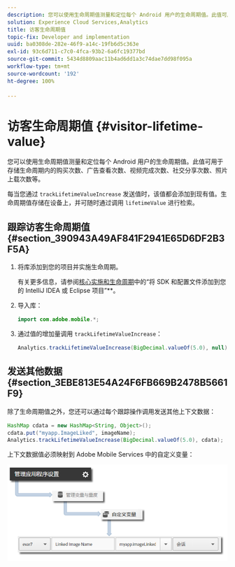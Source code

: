 ```yaml
---
description: 您可以使用生命周期值测量和定位每个 Android 用户的生命周期值。此值可用于存储生命周期内的购买次数、广告查看次数、视频完成次数、社交分享次数、照片上载次数等。
solution: Experience Cloud Services,Analytics
title: 访客生命周期值
topic-fix: Developer and implementation
uuid: ba0308de-282e-46f9-a14c-19fb6d5c363e
exl-id: 93c6d711-c7c0-4fca-93b2-6a6fc19377bd
source-git-commit: 5434d8809aac11b4ad6dd1a3c74dae7dd98f095a
workflow-type: tm+mt
source-wordcount: '192'
ht-degree: 100%

---
```


# 访客生命周期值 {#visitor-lifetime-value}

您可以使用生命周期值测量和定位每个 Android 用户的生命周期值。此值可用于存储生命周期内的购买次数、广告查看次数、视频完成次数、社交分享次数、照片上载次数等。

每当您通过 `trackLifetimeValueIncrease` 发送值时，该值都会添加到现有值。生命周期值存储在设备上，并可随时通过调用 `lifetimeValue` 进行检索。

## 跟踪访客生命周期值 {#section_390943A49AF841F2941E65D6DF2B3F5A}

1. 将库添加到您的项目并实施生命周期。

   有关更多信息，请参阅[核心实施和生命周期](/help/android/getting-started/dev-qs.md)中的“将 SDK 和配置文件添加到您的 IntelliJ IDEA 或 Eclipse 项目”**。
1. 导入库：

   ```java
   import com.adobe.mobile.*;
   ```

1. 通过值的增加量调用 `trackLifetimeValueIncrease`：

   ```java
   Analytics.trackLifetimeValueIncrease(BigDecimal.valueOf(5.0), null);
   ```

## 发送其他数据 {#section_3EBE813E54A24F6FB669B2478B5661F9}

除了生命周期值之外，您还可以通过每个跟踪操作调用发送其他上下文数据：

```java
HashMap cdata = new HashMap<String, Object>(); 
cdata.put("myapp.ImageLiked", imageName); 
Analytics.trackLifetimeValueIncrease(BigDecimal.valueOf(5.0), cdata);
```

上下文数据值必须映射到 Adobe Mobile Services 中的自定义变量：

![](assets/map-variable-context-ltv.png)
